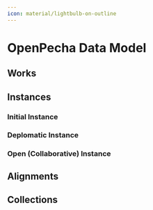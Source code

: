 ```yaml
---
icon: material/lightbulb-on-outline
---
```


# OpenPecha Data Model

## Works

## Instances

### Initial Instance

### Deplomatic Instance

### Open (Collaborative) Instance

## Alignments

## Collections
